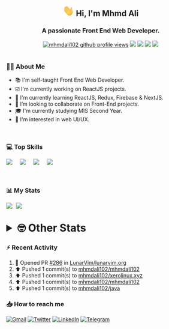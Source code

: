<h2 align="center"><img src="./Hi.gif" width="30px" height="30px"> Hi, I'm Mhmd Ali</h2>

<h3 align="center">A passionate Front End Web Developer.</h3>

<div align="center">
  <a href="#"><img src="https://komarev.com/ghpvc/?username=mhmdali102&style=for-the-badge&logo=" alt="mhmdali102 github profile views" /></a>
  <a href="https://www.linux.org"><img src="https://img.shields.io/badge/OS-Linux-e06c75?style=for-the-badge&logo=linux" /></a>
	<a href="https://archlinux.org"><img src="https://img.shields.io/badge/DISTRO-Arch-56b6c2?style=for-the-badge&logo=arch-linux" /></a>
	<a href="https://dwm.suckless.org"><img src="https://img.shields.io/badge/WM-DWM-005577?style=for-the-badge&logo=dwm" /></a>
	<a href="https://neovim.io"><img src="https://img.shields.io/badge/IDE-Neovim-98c379?style=for-the-badge&logo=neovim" /></a>
</div>

<br>

### :man_technologist: About Me

- :books: I'm self-taught Front End Web Developer.
- :ballot_box_with_check: I'm currently working on ReactJS projects.
- :dart: I'm currently learning ReactJS, Redux, Firebase & NextJS.
- :eyes: I’m looking to collaborate on Front-End projects.
- :mortar_board: I'm currently studying MIS Second Year.
- :art: I'm interested in web UI/UX.

<br>

### :computer: Top Skills

<div style="display:flex;">
<img width ='36px' src ='https://raw.githubusercontent.com/rahulbanerjee26/githubAboutMeGenerator/main/icons/html.svg' />
<img width ='36px' src ='https://raw.githubusercontent.com/rahulbanerjee26/githubAboutMeGenerator/main/icons/css.svg' />
<img width ='36px' src ='https://raw.githubusercontent.com/rahulbanerjee26/githubAboutMeGenerator/main/icons/javascript.svg' />
<img width ='36px' src ='https://raw.githubusercontent.com/rahulbanerjee26/githubAboutMeGenerator/main/icons/reactjs.svg' />
</div>

<br>
<br>

### :bar_chart: My Stats

<img src="https://github-readme-stats.vercel.app/api?username=mhmdali102&show_icons=true&locale=en" width="49%" /><span style="display:inline-block;width:2%"></span><img src="https://github-readme-streak-stats.herokuapp.com/?user=mhmdali102&" width="49%" />

<br>

<details>
<summary style="font-size: 1.75rem; font-weight: bold;"><strong style="font-size: 1.75rem; font-weight: bold;"> 🤓 Other Stats </strong></summary>
<br>

<!--START_SECTION:waka-->
![Lines of code](https://img.shields.io/badge/From%20Hello%20World%20I%27ve%20Written-257%20Thousand%20lines%20of%20code-blue)

**🐱 My GitHub Data** 

> 🏆 936 Contributions in the Year 2022
 > 
> 📦 331.8 kB Used in GitHub's Storage 
 > 
> 💼 Opted to Hire
 > 
> 📜 22 Public Repositories 
 > 
> 🔑 6 Private Repositories  
 > 
**I'm a Night 🦉** 

```text
🌞 Morning    121 commits    ███░░░░░░░░░░░░░░░░░░░░░░   13.47% 
🌆 Daytime    196 commits    █████░░░░░░░░░░░░░░░░░░░░   21.83% 
🌃 Evening    350 commits    █████████░░░░░░░░░░░░░░░░   38.98% 
🌙 Night      231 commits    ██████░░░░░░░░░░░░░░░░░░░   25.72%

```
📅 **I'm Most Productive on Monday** 

```text
Monday       160 commits    ████░░░░░░░░░░░░░░░░░░░░░   17.82% 
Tuesday      143 commits    ████░░░░░░░░░░░░░░░░░░░░░   15.92% 
Wednesday    117 commits    ███░░░░░░░░░░░░░░░░░░░░░░   13.03% 
Thursday     117 commits    ███░░░░░░░░░░░░░░░░░░░░░░   13.03% 
Friday       85 commits     ██░░░░░░░░░░░░░░░░░░░░░░░   9.47% 
Saturday     133 commits    ███░░░░░░░░░░░░░░░░░░░░░░   14.81% 
Sunday       143 commits    ████░░░░░░░░░░░░░░░░░░░░░   15.92%

```


📊 **This Week I Spent My Time On** 

```text
⌚︎ Time Zone: Asia/Beirut

💬 Programming Languages: 
Markdown                 3 hrs 36 mins       ███████░░░░░░░░░░░░░░░░░░   30.72% 
Java                     3 hrs 35 mins       ███████░░░░░░░░░░░░░░░░░░   30.67% 
CSS                      56 mins             ██░░░░░░░░░░░░░░░░░░░░░░░   8.07% 
Bash                     52 mins             █░░░░░░░░░░░░░░░░░░░░░░░░   7.46% 
PHP                      47 mins             █░░░░░░░░░░░░░░░░░░░░░░░░   6.71%

🔥 Editors: 
Neovim                   11 hrs 43 mins      █████████████████████████   100.0%

🐱‍💻 Projects: 
LT                       4 hrs 10 mins       █████████░░░░░░░░░░░░░░░░   35.61% 
java                     2 hrs 51 mins       ██████░░░░░░░░░░░░░░░░░░░   24.42% 
Unknown Project          2 hrs 15 mins       ████░░░░░░░░░░░░░░░░░░░░░   19.29% 
hyprland-website         1 hr 4 mins         ██░░░░░░░░░░░░░░░░░░░░░░░   9.19% 
dotfiles                 1 hr 2 mins         ██░░░░░░░░░░░░░░░░░░░░░░░   8.85%

💻 Operating System: 
Linux                    11 hrs 43 mins      █████████████████████████   100.0%

```

**I Mostly Code in JavaScript** 

```text
JavaScript               12 repos            █████████████░░░░░░░░░░░░   52.17% 
Python                   3 repos             ███░░░░░░░░░░░░░░░░░░░░░░   13.04% 
CSS                      2 repos             ██░░░░░░░░░░░░░░░░░░░░░░░   8.7% 
HTML                     1 repo              █░░░░░░░░░░░░░░░░░░░░░░░░   4.35% 
PHP                      1 repo              █░░░░░░░░░░░░░░░░░░░░░░░░   4.35%

```



 Last Updated on 05/11/2022 18:45:45 UTC
<!--END_SECTION:waka-->

</details>

### :zap: Recent Activity

<!--RECENT_ACTIVITY:start-->
1. 💪 Opened PR [#286](https://github.com/LunarVim/lunarvim.org/pull/286) in [LunarVim/lunarvim.org](https://github.com/LunarVim/lunarvim.org)
2. ⬆️ Pushed 1 commit(s) to [mhmdali102/mhmdali102](https://github.com/mhmdali102/mhmdali102)
3. ⬆️ Pushed 1 commit(s) to [mhmdali102/xerolinux.xyz](https://github.com/mhmdali102/xerolinux.xyz)
4. ⬆️ Pushed 1 commit(s) to [mhmdali102/mhmdali102](https://github.com/mhmdali102/mhmdali102)
5. ⬆️ Pushed 1 commit(s) to [mhmdali102/java](https://github.com/mhmdali102/java)
<!--RECENT_ACTIVITY:end-->

### :inbox_tray: How to reach me

[![Gmail](https://img.shields.io/badge/Gmail-D14836?style=for-the-badge&logo=gmail&logoColor=white)](mailto:mhmdalihsen102@gmail.com)
[![Twitter](https://img.shields.io/badge/Twitter-1DA1F2?style=for-the-badge&logo=twitter&logoColor=white)](https://twitter.com/MhmdAliHsen)
[![LinkedIn](https://img.shields.io/badge/LinkedIn-0077B5?style=for-the-badge&logo=linkedin&logoColor=white)](https://www.linkedin.com/in/mhmd-ali-hsen-66b0671b7/)
[![Telegram](https://img.shields.io/badge/Telegram-2CA5E0?style=for-the-badge&logo=telegram&logoColor=white&bgColor=black)](https://t.me/mhmdalihsen)
